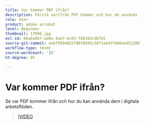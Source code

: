 ```yaml
---
title: Var kommer PDF ifrån?
description: Förstå varifrån PDF kommer och hur de används
role: User
product: adobe acrobat
level: Beginner
thumbnail: 17096.jpg
exl-id: 0ba6a9b7-ad6e-4ad7-bc03-f60102cdbf65
source-git-commit: 4ebf9594025f98f0505c58f1ab43fb864ed51206
workflow-type: tm+mt
source-wordcount: '32'
ht-degree: 0%

---
```


# Var kommer PDF ifrån?

Se var PDF kommer ifrån och hur du kan använda dem i digitala arbetsflöden.

>[!VIDEO](https://video.tv.adobe.com/v/17096?quality=12&learn=on&hidetitle=true)
